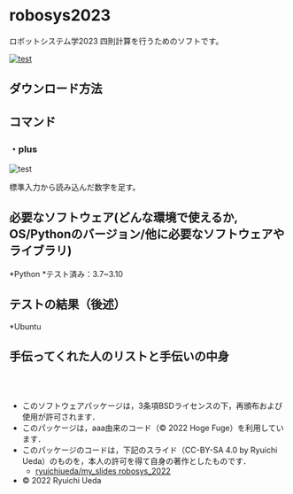 # robosys2023
ロボットシステム学2023
四則計算を行うためのソフトです。

[![test](https://github.com/minamimi13/robosys2023/actions/workflows/test.yml/badge.svg)](https://github.com/minamimi13/robosys2023/actions/workflows/test.yml)

## ダウンロード方法


## コマンド
### ・plus
![test](https://github.com/minamimi13/robosys2023/actions/workflows/test.yml/badge.svg)

標準入力から読み込んだ数字を足す。
      

## 必要なソフトウェア(どんな環境で使えるか, OS/Pythonのバージョン/他に必要なソフトウェアやライブラリ)
*Python
  *テスト済み：3.7~3.10
## テストの結果（後述）
*Ubuntu

## 手伝ってくれた人のリストと手伝いの中身

<br><br>
* このソフトウェアパッケージは，3条項BSDライセンスの下，再頒布および使用が許可されます．
* このパッケージは，aaa由来のコード（© 2022 Hoge Fuge）を利用しています．
* このパッケージのコードは，下記のスライド（CC-BY-SA 4.0 by Ryuichi Ueda）のものを，本人の許可を得て自身の著作としたものです．
  * [ryuichiueda/my_slides robosys_2022](https://github.com/ryuichiueda/my_slides/tree/master/robosys_2022)
* © 2022 Ryuichi Ueda
